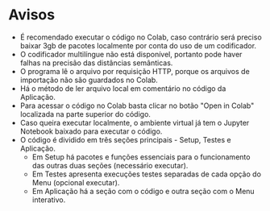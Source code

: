 # Avisos
* É recomendado executar o código no Colab, caso contrário será preciso baixar 3gb de pacotes localmente por conta do uso de um codificador.
* O codificador multilíngue não está disponível, portanto pode haver falhas na precisão das distâncias semânticas.
* O programa lê o arquivo por requisição HTTP, porque os arquivos de importação não são guardados no Colab.
* Há o método de ler arquivo local em comentário no código da Aplicação.
* Para acessar o código no Colab basta clicar no botão "Open in Colab" localizada na parte superior do código.
* Caso queira executar localmente, o ambiente virtual já tem o Jupyter Notebook baixado para executar o código.
* O código é dividido em três seções principais - Setup, Testes e Aplicação.
  * Em Setup há pacotes e funções essenciais para o funcionamento das outras duas seções (necessário executar).
  * Em Testes apresenta execuções testes separadas de cada opção do Menu (opcional executar).
  * Em Aplicação há a seção com o código e outra seção com o Menu interativo.
